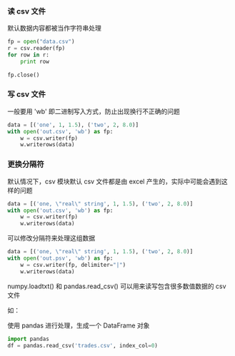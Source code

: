 ### 读 csv 文件

默认数据内容都被当作字符串处理

```python
fp = open("data.csv")
r = csv.reader(fp)
for row in r:
    print row
    
fp.close()
```

### 写 csv 文件

一般要用 'wb' 即二进制写入方式，防止出现换行不正确的问题

```python
data = [('one', 1, 1.5), ('two', 2, 8.0)]
with open('out.csv', 'wb') as fp:
    w = csv.writer(fp)
    w.writerows(data)
```

### 更换分隔符

默认情况下，csv 模块默认 csv 文件都是由 excel 产生的，实际中可能会遇到这样的问题

```python
data = [('one, \"real\" string', 1, 1.5), ('two', 2, 8.0)]
with open('out.csv', 'wb') as fp:
    w = csv.writer(fp)
    w.writerows(data)
```

可以修改分隔符来处理这组数据

```python
data = [('one, \"real\" string', 1, 1.5), ('two', 2, 8.0)]
with open('out.psv', 'wb') as fp:
    w = csv.writer(fp, delimiter="|")
    w.writerows(data)
```


numpy.loadtxt() 和 pandas.read_csv() 可以用来读写包含很多数值数据的 csv 文件

如：

使用 pandas 进行处理，生成一个 DataFrame 对象

```python
import pandas
df = pandas.read_csv('trades.csv', index_col=0)
```
